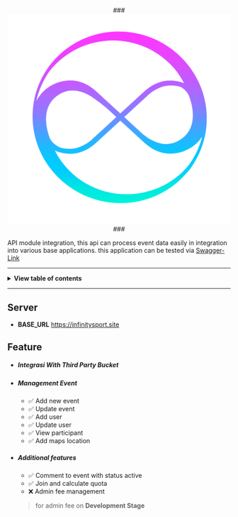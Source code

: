 <div align='center'>

###![Infinity-API](./images/header.png)###

</div>

API module integration, this api can process event data easily in integration into various base applications. this application can be tested via [Swagger-Link](https://app.swaggerhub.com/apis-docs/Alfin7007/soundfest/1.0.0)

---

<details>
<summary><b>View table of contents</b></summary><br/>

- [Server](#Server)
- [Feature](#Feature)

</details>

---

## Server

- **BASE_URL** https://infinitysport.site

## Feature

- ##### Integrasi With Third Party Bucket
- ##### Management Event
    - ✅    Add new event
    - ✅    Update event
    - ✅    Add user
    - ✅    Update user
    - ✅    View participant
    - ✅    Add maps location
- ##### Additional features
    - ✅    Comment to event with status active
    - ✅    Join and calculate quota
    - ❌    Admin fee management
    > for admin fee on **Development Stage**
